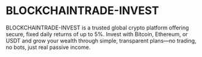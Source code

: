 # BLOCKCHAINTRADE-INVEST
BLOCKCHAINTRADE-INVEST is a trusted global crypto platform offering secure, fixed daily returns of up to 5%. Invest with Bitcoin, Ethereum, or USDT and grow your wealth through simple, transparent plans—no trading, no bots, just real passive income.
